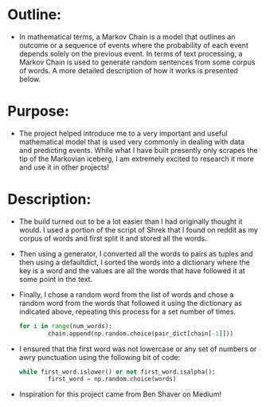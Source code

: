 # Outline:

- In mathematical terms, a Markov Chain is a model that outlines an outcome or a sequence of events where the probability of each event depends solely on the previous event. In terms of text processing, a Markov Chain is used to generate random sentences from some corpus of words. A more detailed description of how it works is presented below.

# Purpose:

- The project helped introduce me to a very important and useful mathematical model that is used very commonly in dealing with data and predicting events. While what I have built presently only scrapes the tip of the Markovian iceberg, I am extremely excited to research it more and use it in other projects!

# Description:

- The build turned out to be a lot easier than I had originally thought it would. I used a portion of the script of Shrek that I found on reddit as my corpus of words and first split it and stored all the words.
- Then using a generator, I converted all the words to pairs as tuples and then using a defaultdict, I sorted the words into a dictionary where the key is a word and the values are all the words that have followed it at some point in the text.
- Finally, I chose a random word from the list of words and chose a random word from the words that followed it using the dictionary as indicated above, repeating this process for a set number of times.

    ```python
    for i in range(num_words):
            chain.append(np.random.choice(pair_dict[chain[-1]]))
    ```

- I ensured that the first word was not lowercase or any set of numbers or awry punctuation using the following bit of code:

    ```python
    while first_word.islower() or not first_word.isalpha():
            first_word = np.random.choice(words)
    ```

- Inspiration for this project came from Ben Shaver on Medium!
